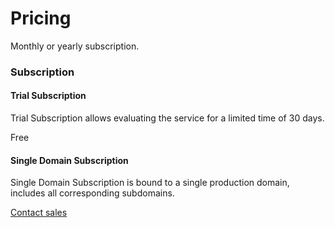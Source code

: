# Pricing

Monthly or yearly subscription.

### Subscription

#### Trial Subscription

Trial Subscription allows evaluating the service for a limited time of 30 days.

Free

#### Single Domain Subscription

Single Domain Subscription is bound to a single production domain, includes all corresponding subdomains.

[Contact sales](mailto:info@weatherlayers.com)
